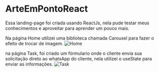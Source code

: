 # ArteEmPontoReact
Essa landing-page foi criada usando ReactJs, nela pude testar meus conhecimentos e aproveitar para aprender um pouco mais.

Na página Home utilizei uma biblioteca chamada Carousel para fazer o efeito de trocar de imagem.
![Home](https://user-images.githubusercontent.com/92181220/179528239-083efc24-875a-43d7-8cde-6de03e6f0c53.png)

na página Task, foi criado um fórmulario onde o cliente envia sua solicitação direto ao whatsApp do cliente, nela utilizei o useState para enviar as informações.
![Task](https://user-images.githubusercontent.com/92181220/179528251-a713ae8f-fc45-43f8-adbe-feb8ed216ace.png)
